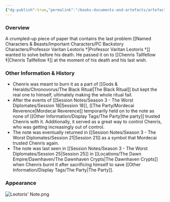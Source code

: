 ```yaml
---
{"dg-publish":true,"permalink":"/books-documents-and-artefacts/artefacts/leotoris-last-problem/","tags":["Artefact"],"updated":"2025-03-01T21:15:40.699+00:00"}
---
```


### Overview
A crumpled-up piece of paper that contains the last problem [[Named Characters & Beasts/Important Characters/PC Backstory Characters/Professor Varitan Leotoris †\|Professor Varitan Leotoris †]] wanted to solve before his death. He passed it on to [[Chenris Tallfellow ‡\|Chenris Tallfellow ‡]] at the moment of his death and his last wish. 

### Other Information & History
- Chenris was meant to burn it as a part of [[Gods & Heralds/Chronovorus/The Black Ritual\|The Black Ritual]] but kept the real one to himself, ultimately making the whole ritual fail.
- After the events of [[Session Notes/Season 3 - The Worst Diplomates/Session 18\|Session 18]], [[The Party/Mordecai Reverence\|Mordecai Reverence]] temporarily held on to the note as none of [[Other Information/Display Tags/The Party\|the party]] trusted Chenris with it. Additionally, it served as a great way to control Chenris, who was getting increasingly out of control. 
- The note was eventually returned in [[Session Notes/Season 3 - The Worst Diplomates/Session 21\|Session 21]] as a symbol that Mordecai trusted Chenris again.
- The note was last seen in [[Session Notes/Season 3 - The Worst Diplomates/Session 25\|Session 25]] in [[Locations/The Dawn Empire/Dawnhaven/The Dawnhaven Crypts\|The Dawnhaven Crypts]] when Chenris burnt it after sacrificing himself to save [[Other Information/Display Tags/The Party\|The Party]].

### Appearance
![Leotoris' Note.png](/img/user/Admin/Attachments/Leotoris'%20Note.png)